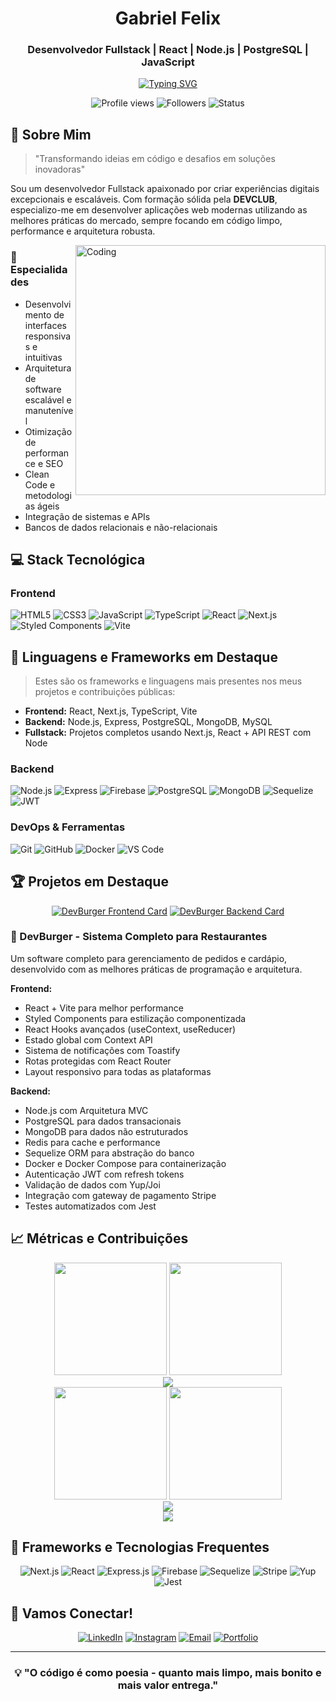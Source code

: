<div align="center">
  
# Gabriel Felix
### Desenvolvedor Fullstack | React | Node.js | PostgreSQL | JavaScript
[![Typing SVG](https://readme-typing-svg.herokuapp.com/?color=00b8b&size=35&center=true&vCenter=true&width=1000&lines=Olá,+Seja+Bem-Vindo(a)!;Eu+sou+o+Gabriel+Felix;Desenvolvedor+Fullstack;+:%29)](https://git.io/typing-svg)

<p align="center">
  <img src="https://komarev.com/ghpvc/?username=GabrielFelix22&color=blueviolet" alt="Profile views" />
  <img src="https://img.shields.io/github/followers/GabrielFelix22?style=social" alt="Followers" />
  <img src="https://img.shields.io/badge/Status-Disponível%20para%20projetos-success" alt="Status" />
</p>
</div>

## 🚀 Sobre Mim
> "Transformando ideias em código e desafios em soluções inovadoras"

Sou um desenvolvedor Fullstack apaixonado por criar experiências digitais excepcionais e escaláveis. Com formação sólida pela **DEVCLUB**, especializo-me em desenvolver aplicações web modernas utilizando as melhores práticas do mercado, sempre focando em código limpo, performance e arquitetura robusta.

<img align="right" alt="Coding" width="400" src="https://media.giphy.com/media/qgQUggAC3Pfv687qPC/giphy.gif">

### 🎯 Especialidades
- Desenvolvimento de interfaces responsivas e intuitivas
- Arquitetura de software escalável e manutenível
- Otimização de performance e SEO
- Clean Code e metodologias ágeis
- Integração de sistemas e APIs
- Bancos de dados relacionais e não-relacionais

## 💻 Stack Tecnológica

### Frontend
![HTML5](https://img.shields.io/badge/HTML5-E34F26?style=for-the-badge&logo=html5&logoColor=white)
![CSS3](https://img.shields.io/badge/CSS3-1572B6?style=for-the-badge&logo=css3&logoColor=white)
![JavaScript](https://img.shields.io/badge/JavaScript-F7DF1E?style=for-the-badge&logo=javascript&logoColor=black)
![TypeScript](https://img.shields.io/badge/TypeScript-007ACC?style=for-the-badge&logo=typescript&logoColor=white)
![React](https://img.shields.io/badge/React-61DAFB?style=for-the-badge&logo=react&logoColor=black)
![Next.js](https://img.shields.io/badge/Next.js-000000?style=for-the-badge&logo=nextdotjs&logoColor=white)
![Styled Components](https://img.shields.io/badge/Styled_Components-DB7093?style=for-the-badge&logo=styled-components&logoColor=white)
![Vite](https://img.shields.io/badge/Vite-646CFF?style=for-the-badge&logo=vite&logoColor=white)

## 📌 Linguagens e Frameworks em Destaque

> Estes são os frameworks e linguagens mais presentes nos meus projetos e contribuições públicas:

- **Frontend:** React, Next.js, TypeScript, Vite
- **Backend:** Node.js, Express, PostgreSQL, MongoDB, MySQL
- **Fullstack:** Projetos completos usando Next.js, React + API REST com Node


### Backend
![Node.js](https://img.shields.io/badge/Node.js-339933?style=for-the-badge&logo=nodedotjs&logoColor=white)
![Express](https://img.shields.io/badge/Express-000000?style=for-the-badge&logo=express&logoColor=white)
![Firebase](https://img.shields.io/badge/Firebase-FFCA28?style=for-the-badge&logo=firebase&logoColor=black)
![PostgreSQL](https://img.shields.io/badge/PostgreSQL-4169E1?style=for-the-badge&logo=postgresql&logoColor=white)
![MongoDB](https://img.shields.io/badge/MongoDB-4EA94B?style=for-the-badge&logo=mongodb&logoColor=white)
![Sequelize](https://img.shields.io/badge/Sequelize-52B0E7?style=for-the-badge&logo=sequelize&logoColor=white)
![JWT](https://img.shields.io/badge/JWT-000000?style=for-the-badge&logo=jsonwebtokens&logoColor=white)

### DevOps & Ferramentas
![Git](https://img.shields.io/badge/Git-F05032?style=for-the-badge&logo=git&logoColor=white)
![GitHub](https://img.shields.io/badge/GitHub-181717?style=for-the-badge&logo=github&logoColor=white)
![Docker](https://img.shields.io/badge/Docker-2496ED?style=for-the-badge&logo=docker&logoColor=white)
![VS Code](https://img.shields.io/badge/VS_Code-007ACC?style=for-the-badge&logo=visual-studio-code&logoColor=white)

## 🏆 Projetos em Destaque

<div align="center">
  
[![DevBurger Frontend Card](https://github-readme-stats.vercel.app/api/pin/?username=GabrielFelix22&repo=devburger-interface&theme=dracula)](https://github.com/GabrielFelix22/devburger-interface)
[![DevBurger Backend Card](https://github-readme-stats.vercel.app/api/pin/?username=GabrielFelix22&repo=devburger&theme=dracula)](https://github.com/GabrielFelix22/devburger)

</div>

### 🍔 DevBurger - Sistema Completo para Restaurantes

Um software completo para gerenciamento de pedidos e cardápio, desenvolvido com as melhores práticas de programação e arquitetura.

**Frontend:**
- React + Vite para melhor performance
- Styled Components para estilização componentizada
- React Hooks avançados (useContext, useReducer)
- Estado global com Context API
- Sistema de notificações com Toastify
- Rotas protegidas com React Router
- Layout responsivo para todas as plataformas

**Backend:**
- Node.js com Arquitetura MVC
- PostgreSQL para dados transacionais
- MongoDB para dados não estruturados
- Redis para cache e performance
- Sequelize ORM para abstração do banco
- Docker e Docker Compose para containerização
- Autenticação JWT com refresh tokens
- Validação de dados com Yup/Joi
- Integração com gateway de pagamento Stripe
- Testes automatizados com Jest

## 📈 Métricas e Contribuições

<div align="center">
  <img height="180em" src="https://github-readme-stats.vercel.app/api?username=GabrielFelix22&show_icons=true&theme=dracula&include_all_commits=true&count_private=true"/>
  <img height="180em" src="https://github-readme-stats.vercel.app/api/top-langs/?username=GabrielFelix22&layout=compact&langs_count=7&theme=dracula"/>
</div>

<div align="center">
  <img src="https://github-profile-trophy.vercel.app/?username=GabrielFelix22&theme=dracula&no-frame=true&no-bg=true&margin-w=4&row=2"/>
</div>

<div align="center">
  <img height="180em" src="https://github-readme-stats.vercel.app/api?username=GabrielFelix22&show_icons=true&theme=dracula&include_all_commits=true&count_private=true&border_radius=10&hide_border=true"/>
  <img height="180em" src="https://github-readme-stats.vercel.app/api/top-langs/?username=GabrielFelix22&layout=compact&langs_count=8&theme=dracula&border_radius=10&hide_border=true"/>
</div>

<div align="center">
  <img src="https://github-readme-activity-graph.vercel.app/graph?username=GabrielFelix22&theme=dracula&hide_border=true&border_radius=10"/>
</div>

<div align="center">
  <img src="https://github-profile-3d-contrib.vercel.app/api?username=GabrielFelix22&theme=dracula"/>
</div>

## 🧠 Frameworks e Tecnologias Frequentes

<div align="center">

  ![Next.js](https://img.shields.io/badge/Next.js-000000?style=for-the-badge&logo=nextdotjs&logoColor=white)
  ![React](https://img.shields.io/badge/React-61DAFB?style=for-the-badge&logo=react&logoColor=black)
  ![Express.js](https://img.shields.io/badge/Express.js-000000?style=for-the-badge&logo=express&logoColor=white)
  ![Firebase](https://img.shields.io/badge/Firebase-FFCA28?style=for-the-badge&logo=firebase&logoColor=black)
  ![Sequelize](https://img.shields.io/badge/Sequelize-52B0E7?style=for-the-badge&logo=sequelize&logoColor=white)
  ![Stripe](https://img.shields.io/badge/Stripe-635BFF?style=for-the-badge&logo=stripe&logoColor=white)
  ![Yup](https://img.shields.io/badge/Yup-4A4A55?style=for-the-badge&logoColor=white)
  ![Jest](https://img.shields.io/badge/Jest-C21325?style=for-the-badge&logo=jest&logoColor=white)

</div>

## 🤝 Vamos Conectar!

<div align="center">
  
[![LinkedIn](https://img.shields.io/badge/LinkedIn-Gabriel_Felix-0077B5?style=for-the-badge&logo=linkedin&logoColor=white)](https://www.linkedin.com/in/gabriel-felix2/)
[![Instagram](https://img.shields.io/badge/Instagram-@__eufelix2-E4405F?style=for-the-badge&logo=instagram&logoColor=white)](https://www.instagram.com/_eufelix2/)
[![Email](https://img.shields.io/badge/Email-Contato-D14836?style=for-the-badge&logo=gmail&logoColor=white)](mailto:gabriel.alves2208@gmail.com)
[![Portfolio](https://img.shields.io/badge/Portfolio-Acessar-4285F4?style=for-the-badge&logo=google-chrome&logoColor=white)](https://portfolio-gabriel-felix.vercel.app/)

</div>

---

<div align="center">
  
### 💡 "O código é como poesia - quanto mais limpo, mais bonito e mais valor entrega."

</div>
